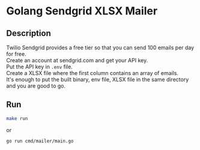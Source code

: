 # Golang Sendgrid XLSX Mailer

## Description
Twilio Sendgrid provides a free tier so that you can send 100 emails per day for free.  
Create an account at sendgrid.com and get your API key.  
Put the API key in `.env` file.  
Create a XLSX file where the first column contains an array of emails.  
It's enough to put the built binary, env file, XLSX file in the same directory and you are good to go.  

## Run
```bash
make run
```
or
```bash
go run cmd/mailer/main.go
```

